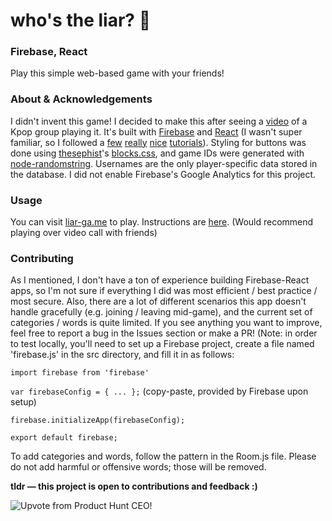 # who's the liar? 🤥
### Firebase, React
Play this simple web-based game with your friends!

### About & Acknowledgements
I didn't invent this game! I decided to make this after seeing a [video](https://youtu.be/5MS3iaNmKQE?t=401) of a Kpop group playing it. It's built with [Firebase](https://firebase.google.com/docs) and [React](https://create-react-app.dev) (I wasn't super familiar, so I followed a [few](https://css-tricks.com/intro-firebase-react/) [really](https://www.developintelligence.com/blog/2017/04/building-a-realtime-chess-game-with-react-and-firebase/) [nice](https://medium.com/@hasangi/writing-deleting-and-updating-data-in-firebase-realtime-database-with-javascript-f26113ec8c93) [tutorials](https://css-tricks.com/building-a-real-time-chat-app-with-react-and-firebase/)). Styling for buttons was done using [thesephist](https://github.com/thesephist)'s [blocks.css](https://github.com/thesephist/blocks.css), and game IDs were generated with [node-randomstring](https://www.npmjs.com/package/randomstring). Usernames are the only player-specific data stored in the database. I did not enable Firebase's Google Analytics for this project.

### Usage
You can visit [liar-ga.me](https://liar-ga.me) to play. Instructions are [here](https://liar-ga.me/instructions). (Would recommend playing over video call with friends)

### Contributing
As I mentioned, I don't have a ton of experience building Firebase-React apps, so I'm not sure if everything I did was most efficient / best practice / most secure. Also, there are a lot of different scenarios this app doesn't handle gracefully (e.g. joining / leaving mid-game), and the current set of categories / words is quite limited. If you see anything you want to improve, feel free to report a bug in the Issues section or make a PR! (Note: in order to test locally, you'll need to set up a Firebase project, create a file named 'firebase.js' in the src directory, and fill it in as follows:

`import firebase from 'firebase'`

`var firebaseConfig = { ... };` (copy-paste, provided by Firebase upon setup)

`firebase.initializeApp(firebaseConfig);`

`export default firebase;`

To add categories and words, follow the pattern in the Room.js file. Please do not add harmful or offensive words; those will be removed.

**tldr &#8212; this project is open to contributions and feedback :)**

![Upvote from Product Hunt CEO!](screenshot.png)
